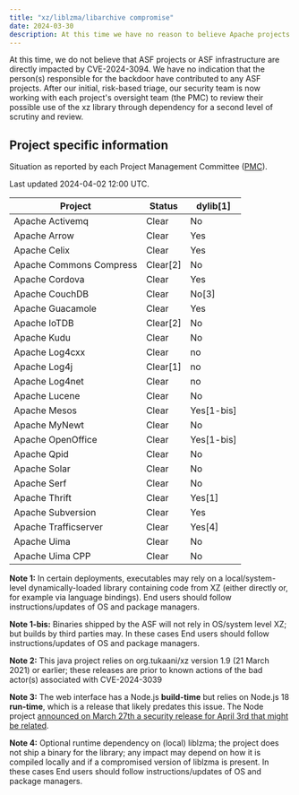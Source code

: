 ```yaml
---
title: "xz/liblzma/libarchive compromise"
date: 2024-03-30
description: At this time we have no reason to believe Apache projects are directly impacted by this compromise, also known as CVE-2024-3094.
---
```


At this time, we do not believe that ASF projects or ASF infrastructure are directly impacted by CVE-2024-3094.
We have no indication that the person(s) responsible for the backdoor have contributed to any ASF projects.
After our initial, risk-based triage, our security team is now working with each project's oversight team (the PMC)
to review their possible use of the xz library through dependency for a second level of scrutiny and review.

## Project specific information

Situation as reported by each Project Management Committee ([PMC](https://www.apache.org/dev/pmc.html#what-is-a-pmc)). 

Last updated 2024-04-02 12:00 UTC.

| Project | Status | dylib[1] |
|---------|--------|-------|
| Apache Activemq | Clear | No |
| Apache Arrow | Clear | Yes |
| Apache Celix | Clear | Yes |
| Apache Commons Compress | Clear[2] | No |
| Apache Cordova | Clear | Yes |
| Apache CouchDB | Clear | No[3] |
| Apache Guacamole | Clear | Yes |
| Apache IoTDB| Clear[2] | No |
| Apache Kudu | Clear | No |
| Apache Log4cxx | Clear | no |
| Apache Log4j | Clear[1] | no |
| Apache Log4net | Clear | no |
| Apache Lucene | Clear | No |
| Apache Mesos | Clear | Yes[1-bis] |
| Apache MyNewt | Clear | No |
| Apache OpenOffice | Clear | Yes[1-bis] |
| Apache Qpid | Clear | No |
| Apache Solar | Clear | No |
| Apache Serf | Clear | No |
| Apache Thrift | Clear | Yes[1] |
| Apache Subversion | Clear | Yes |
| Apache Trafficserver | Clear |Yes[4] |
| Apache Uima | Clear | No |
| Apache Uima CPP | Clear | No |

**Note 1:** In certain deployments, executables may rely on a local/system-level dynamically-loaded library containing code from XZ (either directly or, for example via language bindings). End users should follow instructions/updates of OS and package managers.

**Note 1-bis:** Binaries shipped by the ASF will not rely in OS/system level XZ; but builds by third parties may. In these cases End users should follow instructions/updates of OS and package managers.


**Note 2:** This java project relies on org.tukaani/xz version 1.9 (21 March 2021) or earlier; these releases are prior to known actions of the bad actor(s) associated with CVE-2024-3039

**Note 3:** The web interface has a Node.js **build-time** but relies on Node.js 18 **run-time**, which is a release that likely predates this issue.  The Node project [announced on March 27th a security release for April 3rd that might be related]([https://nodejs.org/en/blog/vulnerability/april-2024-security-releases). 

**Note 4:** Optional runtime dependency on (local) liblzma; the project does not ship a binary for the library; any impact may depend on how it is compiled locally and if a compromised version of liblzma is present. In these cases End users should follow instructions/updates of OS and package managers.


